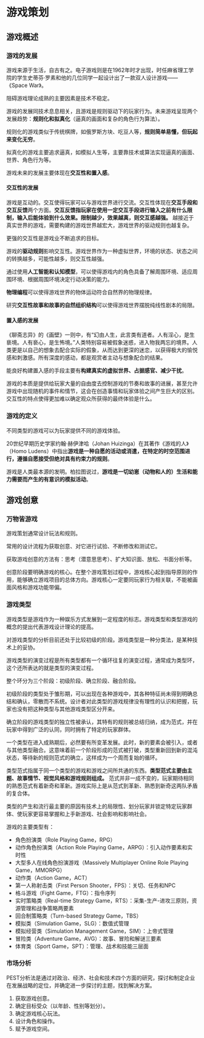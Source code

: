 # 游戏策划

## 游戏概述

### 游戏的发展

游戏来源于生活，自古有之。电子游戏则是在1962年时才出现，时任麻省理工学院的学生史蒂芬·罗素和他的几位同学一起设计出了一款双人设计游戏——《Space War》。

阻碍游戏理论成熟的主要因素是技术不稳定。

游戏的发展同技术息息相关，且游戏是规则驱动下的玩家行为。未来游戏呈现两个发展趋势：**规则化和拟真化**（逼真的画面和复杂的角色行为算法）。

规则化的游戏类似于传统棋牌，如俄罗斯方块、吃豆人等，**规则简单易懂，但玩起来变化无穷**。

拟真化的游戏主要追求逼真，如模拟人生等，主要靠技术或算法实现逼真的画面、世界、角色行为等。

游戏未来的发展主要体现在**交互性和置入感**。

#### 交互性的发展

游戏是互动的。交互使得玩家可以与游戏世界进行交流。交互性体现在**交互手段和交互反馈**两个方面。**交互反馈指玩家在使用一定交互手段进行输入之前有什么限制，输入后能体验到什么效果。限制越少，效果越真，则交互感越强。** 越接近于真实世界的游戏，需要构建的游戏世界越宏大，游戏世界的驱动规则也越复杂。

更强的交互性是游戏业不断追求的目标。

游戏的**驱动规则**影响交互性。游戏世界作为一种虚拟世界，环境的状态、状态之间的转换越多，可能性越多，则交互性越强。

通过使用**人工智能和认知模型**，可以使得游戏内的角色具备了解周围环境、适应周围环境、根据周围环境决定行动决策的能力。

**物理编程**可以使得游戏世界的物体运动符合自然界的物理规律。

研究**交互性故事和故事的自然组织结构**可以使得游戏世界摆脱纯线性剧本的局限。

#### 置入感的发展

《聊斋志异》的《画壁》一则中，有“幻由人生，此言类有道者。人有淫心，是生亵境。人有亵心，是生怖境。”人类特别容易被假象迷惑，进入物我两忘的境界。人类更是以自己的想象去配合实际的假象，从而达到更深的迷恋，以获得极大的愉悦感和刺激感。所有深度的感动，都是观赏者主动与想象配合的结果。

能良好构建置入感的手段主要有**构建真实的虚拟世界、占据感官、减少干扰**。

游戏的本质是提供给玩家大量的自由度去控制游戏的节奏和故事的进展，甚至允许游戏中出现随机的事件和情节，这会在创造事情和玩家体验之间产生巨大的区别。交互性的特点使得更加难以确定观众所获得的最终体验是什么。

### 游戏的定义

不同类型的游戏可以为玩家提供不同的游戏体验。

20世纪早期历史学家约翰·赫伊津哈（Johan Huizinga）在其著作《游戏的人》（Homo Ludens）中指出**游戏是一种自愿的活动或消遣，在特定的时空范围进行，遵循自愿接受但绝对具有约束力的规则**。

游戏是人类最本源的发明。柏拉图说过，**游戏是一切幼崽（动物和人的）生活和能力需要而产生的有意识的模拟活动**。

## 游戏创意

### 万物皆游戏

游戏策划通常设计玩法和规则。

常用的设计流程为获取创意、对它进行试验、不断修改和测试它。

获取游戏创意的方法有：思考（潜意思思考）、扩大知识面、放松、书面分析等。

创意阶段要明确游戏的核心。在整个游戏策划过程中，游戏核心起到指导原则的作用，能够确立游戏项目的总体方向。游戏核心一定要同玩家行为相关联，不能被画面风格和游戏功能带偏。

### 游戏类型

游戏类型是游戏作为一种娱乐方式发展到一定程度的标志。游戏类型和类型游戏的概念的提出代表游戏设计理论的提高。

对游戏类型的分析目前还处于比较初级的阶段。游戏类型是一种分类法，是某种技术上的妥协。

游戏类型的演变过程是所有类型都有一个循环往复的演变过程，通常成为类型环，这个还所表达的就是类型的演变过程。

整个环分为三个阶段：初级阶段、确立阶段、融合阶段。

初级阶段的类型处于雏形期，可以出现在各种游戏中，其各种特征尚未得到明确总结和确认，零散而不系统。设计者对此类型的游戏规律没有理性的认识和把握，玩家也没有把这种类型与其他游戏类型区分开来。

确立阶段的游戏类型的独立性被承认，其特有的规则被总结归纳，成为范式，并在玩家中得到广泛的认同，同时拥有了特定的玩家群体。

一个类型在进入成熟期后，必然要有所变革发展。此时，新的要素会被引入，或者与其他类型融合。这意味着前一个阶段形成的范式被打破，类型重新回到新的混沌状态，等待新的规则范式的确立，这样成为一个周而复始的循环。

类型范式指属于同一个类型的游戏和游戏之间所共通的东西。**类型范式主要由主题、故事情节、视觉风格和游戏规则组成。** 范式并非一成不变的，玩家期待相同的熟悉范式有着新奇和革新。游戏实际上是从范式到革新、熟悉到新奇这两队矛盾的复合体。

类型的产生和流行最主要的原因有技术上的局限性、划分玩家并锁定特定玩家群体、使玩家更容易掌握和上手新游戏、社会影响和影响社会。

游戏的主要类型有：

- 角色扮演类（Role Playing Game，RPG）
- 动作角色扮演类（Action Role Playing Game，ARPG）：引入动作要素和实时性
- 大型多人在线角色扮演游戏（Massively Multiplayer Online Role Playing Game，MMORPG）
- 动作类（Action Game，ACT）
- 第一人称射击类（First Person Shooter，FPS）：关切、任务和NPC
- 格斗游戏（Fight Game，FTG）：指令序列
- 实时策略类（Real-time Strategy Game，RTS）：采集-生产-进攻三原则，资源管理和战争策略两要素
- 回合制策略类（Turn-based Strategy Game，TBS）
- 模拟类（Simulation Game，SLG）：数值式管理
- 模拟经营类（Simulation Management Game，SIM）：上帝式管理
- 冒险类（Adventure Game，AVG）：故事、冒险和解谜三要素
- 体育类（Sport Game，SPT）：管理、战术和技能三层面

### 市场分析

PEST分析法是通过对政治、经济、社会和技术四个方面的研究，探讨和制定企业在发展战略的定位，并确定进一步探讨的主题，找到解决方案。

1. 获取游戏创意。
2. 确定目标受众（以年龄、性别等划分）。
3. 确定游戏核心玩法。
4. 设计角色和操作。
5. 赋予游戏空间。
